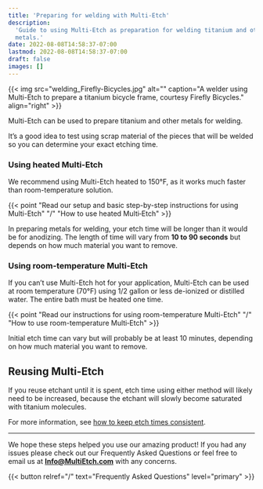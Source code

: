 ```yaml
---
title: 'Preparing for welding with Multi-Etch'
description:
  'Guide to using Multi-Etch as preparation for welding titanium and other
  metals.'
date: 2022-08-08T14:58:37-07:00
lastmod: 2022-08-08T14:58:37-07:00
draft: false
images: []
---
```


{{< img src="welding_Firefly-Bicycles.jpg" alt="" caption="A welder using Multi-Etch to prepare a titanium bicycle frame, courtesy Firefly Bicycles." align="right" >}}

Multi-Etch can be used to prepare titanium and other metals for welding.

It’s a good idea to test using scrap material of the pieces that will be welded
so you can determine your exact etching time.

### Using heated Multi-Etch

We recommend using Multi-Etch heated to 150°F, as it works much faster than
room-temperature solution.

{{< point "Read our setup and basic step-by-step instructions for using Multi-Etch" "/" "How to use heated Multi‑Etch" >}}

In preparing metals for welding, your etch time will be longer than it would be
for anodizing. The length of time will vary from **10 to 90 seconds** but
depends on how much material you want to remove.

### Using room-temperature Multi-Etch

If you can’t use Multi-Etch hot for your application, Multi-Etch can be used at
room temperature (70°F) using 1/2 gallon or less de-ionized or distilled water.
The entire bath must be heated one time.

{{< point "Read our instructions for using room-temperature Multi-Etch" "/" "How to use room-temperature Multi‑Etch" >}}

Initial etch time can vary but will probably be at least 10 minutes, depending
on how much material you want to remove.

## Reusing Multi-Etch

If you reuse etchant until it is spent, etch time using either method will
likely need to be increased, because the etchant will slowly become saturated
with titanium molecules.

For more information, see
[how to keep etch times consistent](/how-to-use/get-consistent-etch-times/).

---

We hope these steps helped you use our amazing product! If you had any issues
please check out our Frequently Asked Questions or feel free to email us at
[**Info@MultiEtch.com**](mailto:info@multietch.com) with any concerns.

{{< button relref="/" text="Frequently Asked Questions" level="primary" >}}
